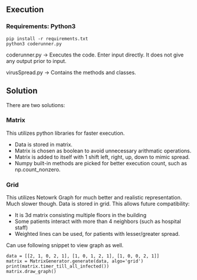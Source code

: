 

## Execution
### Requirements: Python3

```
pip install -r requirements.txt
python3 coderunner.py
```
coderunner.py -> Executes the code. Enter input directly. It does not give any output prior to input.

virusSpread.py -> Contains the methods and classes.

## Solution

There are two solutions:

### Matrix
This utilizes python libraries for faster execution.
* Data is stored in matrix.
* Matrix is chosen as boolean to avoid unnecessary arithmatic operations.
* Matrix is added to itself with 1 shift left, right, up, down to mimic spread.
* Numpy built-in methods are picked for better execution count, such as np.count_nonzero.

### Grid
This utilizes Netowrk Graph for much better and realistic representation.
Much slower though.
Data is stored in grid.
This allows future compatibility:
* It is 3d matrix consisting multiple floors in the building
* Some patients interact with more than 4 neighbors (such as hospital staff)
* Weighted lines can be used, for patients with lesser/greater spread.

Can use following snippet to view graph as well.

    data = [[2, 1, 0, 2, 1], [1, 0, 1, 2, 1], [1, 0, 0, 2, 1]]
    matrix = MatrixGenerator.generate(data, algo='grid')
    print(matrix.timer_till_all_infected())
    matrix.draw_graph()
